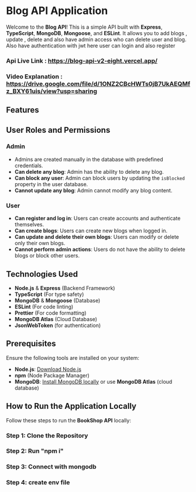 # Blog API Application

Welcome to the **Blog API**! This is a simple API built with **Express**, **TypeScript**, **MongoDB**, **Mongoose**, and **ESLint**. It allows you to add blogs , update , delete and also have admin access who can delete user and blog.
Also have authentication with jwt here user can login and also register

### Api Live Link : https://blog-api-v2-eight.vercel.app/

### Video Explanation : https://drive.google.com/file/d/1ONZ2CBcHWTs0jB7UkAEQMfz_BXY61uis/view?usp=sharing

## Features

## User Roles and Permissions

### Admin

- Admins are created manually in the database with predefined credentials.
- **Can delete any blog**: Admin has the ability to delete any blog.
- **Can block any user**: Admin can block users by updating the `isBlocked` property in the user database.
- **Cannot update any blog**: Admin cannot modify any blog content.

### User

- **Can register and log in**: Users can create accounts and authenticate themselves.
- **Can create blogs**: Users can create new blogs when logged in.
- **Can update and delete their own blogs**: Users can modify or delete only their own blogs.
- **Cannot perform admin actions**: Users do not have the ability to delete blogs or block other users.

## Technologies Used

- **Node.js** & **Express** (Backend Framework)
- **TypeScript** (For type safety)
- **MongoDB** & **Mongoose** (Database)
- **ESLint** (For code linting)
- **Prettier** (For code formatting)
- **MongoDB Atlas** (Cloud Database)
- **JsonWebToken** (for authentication)

## Prerequisites

Ensure the following tools are installed on your system:

- **Node.js**: [Download Node.js](https://nodejs.org/)
- **npm** (Node Package Manager)
- **MongoDB**: [Install MongoDB locally](https://www.mongodb.com/try/download/community) or use **MongoDB Atlas** (cloud database)

## How to Run the Application Locally

Follow these steps to run the **BookShop API** locally:

### Step 1: Clone the Repository

### Step 2: Run "npm i"

### Step 3: Connect with mongodb

### Step 4: create env file
